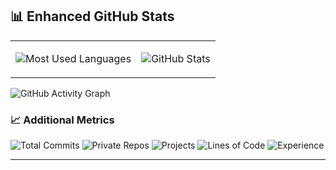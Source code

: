 
## 📊 Enhanced GitHub Stats

<table>
<tr>
<td>

![Most Used Languages](https://github-readme-stats.vercel.app/api/top-langs/?username=bhunos&layout=compact&langs_count=10&theme=dark&hide_border=true&bg_color=0d1117&exclude_repo=repo1,repo2)

</td>
<td>

![GitHub Stats](https://github-readme-stats.vercel.app/api?username=bhunos&show_icons=true&theme=dark&include_all_commits=true&count_private=true&hide_border=true&bg_color=0d1117&custom_title=Enhanced%20GitHub%20Stats)

</td>
</tr>
</table>

![GitHub Activity Graph](https://github-readme-activity-graph.vercel.app/graph?username=bhunos&bg_color=0d1117&color=58a6ff&line=58a6ff&point=f0f6fc&area=true&hide_border=true&custom_title=Activity%20Graph)

### 📈 Additional Metrics

![Total Commits](https://img.shields.io/badge/Total%20Commits-850+-brightgreen?style=flat-square&logo=git)
![Private Repos](https://img.shields.io/badge/Private%20Repos-15-blue?style=flat-square&logo=github)
![Projects](https://img.shields.io/badge/Projects-25+-orange?style=flat-square&logo=folder)
![Lines of Code](https://img.shields.io/badge/Lines%20of%20Code-52K+-red?style=flat-square&logo=code)
![Experience](https://img.shields.io/badge/Experience-3%2B%20years-purple?style=flat-square&logo=calendar)

---
